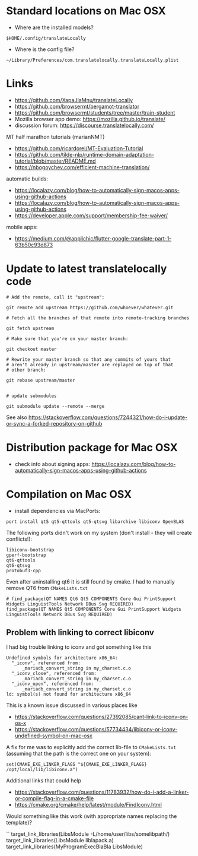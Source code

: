 
# Standard locations on Mac OSX


* Where are the installed models?

```
$HOME/.config/translateLocally
```

* Where is the config file?

```
~/Library/Preferences/com.translatelocally.translateLocally.plist
```

# Links

* https://github.com/XapaJIaMnu/translateLocally
* https://github.com/browsermt/bergamot-translator
* https://github.com/browsermt/students/tree/master/train-student
* Mozilla browser app demo: https://mozilla.github.io/translate/
* discussion forum: https://discourse.translatelocally.com/

MT half	marathon tutorials (marianNMT)
* https://github.com/ricardorei/MT-Evaluation-Tutorial
* https://github.com/tilde-nlp/runtime-domain-adaptation-tutorial/blob/master/README.md
* https://nbogoychev.com/efficient-machine-translation/

automatic builds:
* https://localazy.com/blog/how-to-automatically-sign-macos-apps-using-github-actions
* https://localazy.com/blog/how-to-automatically-sign-macos-apps-using-github-actions
* https://developer.apple.com/support/membership-fee-waiver/

mobile apps:
* https://medium.com/@applichic/flutter-google-translate-part-1-63b50c93d873



# Update to latest translatelocally code

```
# Add the remote, call it "upstream":

git remote add upstream https://github.com/whoever/whatever.git

# Fetch all the branches of that remote into remote-tracking branches

git fetch upstream

# Make sure that you're on your master branch:

git checkout master

# Rewrite your master branch so that any commits of yours that
# aren't already in upstream/master are replayed on top of that
# other branch:

git rebase upstream/master


# update submodules

git submodule update --remote --merge
```

See also https://stackoverflow.com/questions/7244321/how-do-i-update-or-sync-a-forked-repository-on-github



# Distribution package for Mac OSX

* check info about signing apps: https://localazy.com/blog/how-to-automatically-sign-macos-apps-using-github-actions


# Compilation on Mac OSX


* install dependencies via MacPorts:

```
port install qt5 qt5-qttools qt5-qtsvg libarchive libiconv OpenBLAS
```


The following ports didn't work on my system (don't install - they will create conflicts!):

```
libiconv-bootstrap
gperf-bootstrap
qt6-qttools
qt6-qtsvg
protobuf3-cpp
```

Even after uninstalling qt6 it is still found by cmake. I had to manually remove QT6 from `CMakeLists.txt`

```
# find_package(QT NAMES Qt6 Qt5 COMPONENTS Core Gui PrintSupport Widgets LinguistTools Network DBus Svg REQUIRED)
find_package(QT NAMES Qt5 COMPONENTS Core Gui PrintSupport Widgets LinguistTools Network DBus Svg REQUIRED)
```


## Problem with linking to correct libiconv

I had big trouble linking to iconv and got something like this

```
Undefined symbols for architecture x86_64:
  "_iconv", referenced from:
      _mariadb_convert_string in my_charset.c.o
  "_iconv_close", referenced from:
      _mariadb_convert_string in my_charset.c.o
  "_iconv_open", referenced from:
      _mariadb_convert_string in my_charset.c.o
ld: symbol(s) not found for architecture x86_64
```

This is a known issue discussed in various places like

* https://stackoverflow.com/questions/27392085/cant-link-to-iconv-on-os-x
* https://stackoverflow.com/questions/57734434/libiconv-or-iconv-undefined-symbol-on-mac-osx

A fix for me was to explicitly add the correct lib-file to `CMakeLists.txt` (assuming that the path is the correct one on your system):

```
set(CMAKE_EXE_LINKER_FLAGS "${CMAKE_EXE_LINKER_FLAGS} /opt/local/lib/libiconv.a")
```

Additional links that could help

* https://stackoverflow.com/questions/11783932/how-do-i-add-a-linker-or-compile-flag-in-a-cmake-file
* https://cmake.org/cmake/help/latest/module/FindIconv.html


Would something like this work (with appropriate names replacing the template)?

``
target_link_libraries(LibsModule -L/home/user/libs/somelibpath/)
target_link_libraries(LibsModule liblapack.a)
target_link_libraries(MyProgramExecBlaBla LibsModule)
```

